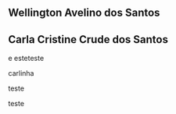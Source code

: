 ## Wellington Avelino dos Santos
## Carla Cristine Crude dos Santos

e
esteteste




carlinha




teste

teste
